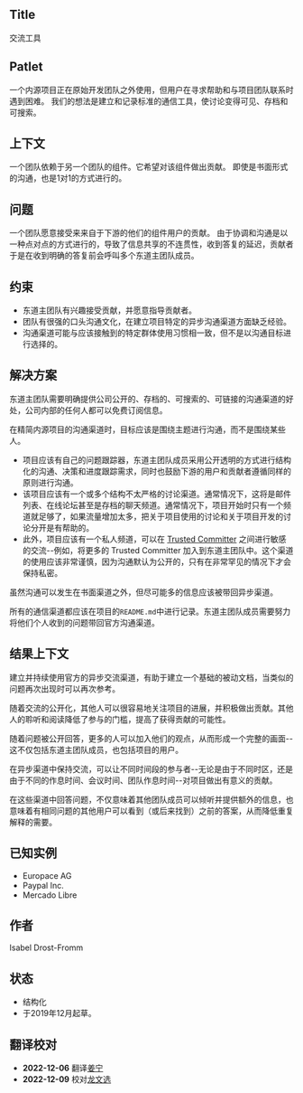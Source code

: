 ## Title

交流工具

## Patlet

一个内源项目正在原始开发团队之外使用，但用户在寻求帮助和与项目团队联系时遇到困难。
我们的想法是建立和记录标准的通信工具，使讨论变得可见、存档和可搜索。

## 上下文

一个团队依赖于另一个团队的组件。它希望对该组件做出贡献。
即使是书面形式的沟通，也是1对1的方式进行的。

## 问题

一个团队愿意接受来来自于下游的他们的组件用户的贡献。
由于协调和沟通是以一种点对点的方式进行的，导致了信息共享的不连贯性，收到答复的延迟，贡献者于是在收到明确的答复前会呼叫多个东道主团队成员。

## 约束

- 东道主团队有兴趣接受贡献，并愿意指导贡献者。
- 团队有很强的口头沟通文化，在建立项目特定的异步沟通渠道方面缺乏经验。
- 沟通渠道可能与应该接触到的特定群体使用习惯相一致，但不是以沟通目标进行选择的。

## 解决方案

东道主团队需要明确提供公司公开的、存档的、可搜索的、可链接的沟通渠道的好处，公司内部的任何人都可以免费订阅信息。

在精简内源项目的沟通渠道时，目标应该是围绕主题进行沟通，而不是围绕某些人。

- 项目应该有自己的问题跟踪器，东道主团队成员采用公开透明的方式进行结构化的沟通、决策和进度跟踪需求，同时也鼓励下游的用户和贡献者遵循同样的原则进行沟通。
- 该项目应该有一个或多个结构不太严格的讨论渠道。通常情况下，这将是邮件列表、在线论坛甚至是存档的聊天频道。通常情况下，项目开始时只有一个频道就足够了，如果流量增加太多，把关于项目使用的讨论和关于项目开发的讨论分开是有帮助的。
- 此外，项目应该有一个私人频道，可以在 [Trusted Committer](./trusted-committer.md) 之间进行敏感的交流--例如，将更多的 Trusted Committer 加入到东道主团队中。这个渠道的使用应该非常谨慎，因为沟通默认为公开的，只有在非常罕见的情况下才会保持私密。

虽然沟通可以发生在书面渠道之外，但尽可能多的信息应该被带回异步渠道。

所有的通信渠道都应该在项目的`README.md`中进行记录。东道主团队成员需要努力将他们个人收到的问题带回官方沟通渠道。

## 结果上下文

建立并持续使用官方的异步交流渠道，有助于建立一个基础的被动文档，当类似的问题再次出现时可以再次参考。

随着交流的公开化，其他人可以很容易地关注项目的进展，并积极做出贡献。其他人的聆听和阅读降低了参与的门槛，提高了获得贡献的可能性。

随着问题被公开回答，更多的人可以加入他们的观点，从而形成一个完整的画面--这不仅包括东道主团队成员，也包括项目的用户。

在异步渠道中保持交流，可以让不同时间段的参与者--无论是由于不同时区，还是由于不同的作息时间、会议时间、团队作息时间--对项目做出有意义的贡献。

在这些渠道中回答问题，不仅意味着其他团队成员可以倾听并提供额外的信息，也意味着有相同问题的其他用户可以看到（或后来找到）之前的答案，从而降低重复解释的需要。

## 已知实例

* Europace AG
* Paypal Inc.
* Mercado Libre

## 作者

Isabel Drost-Fromm

## 状态

* 结构化
* 于2019年12月起草。

## 翻译校对

* **2022-12-06** 翻译[姜宁](https://github.com/willemjiang)
* **2022-12-09** 校对[龙文选](https://github.com/hncslwx)
